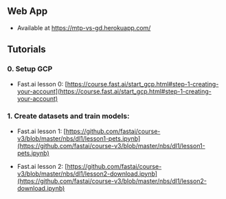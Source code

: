 ## Web App

- Available at https://mtp-vs-gd.herokuapp.com/

## Tutorials

### 0. Setup GCP
- Fast.ai lesson 0: [https://course.fast.ai/start_gcp.html#step-1-creating-your-account](https://course.fast.ai/start_gcp.html#step-1-creating-your-account)

### 1. Create datasets and train models: 

- Fast.ai lesson 1: [https://github.com/fastai/course-v3/blob/master/nbs/dl1/lesson1-pets.ipynb](https://github.com/fastai/course-v3/blob/master/nbs/dl1/lesson1-pets.ipynb)

- Fast.ai lesson 2: [https://github.com/fastai/course-v3/blob/master/nbs/dl1/lesson2-download.ipynb](https://github.com/fastai/course-v3/blob/master/nbs/dl1/lesson2-download.ipynb)
